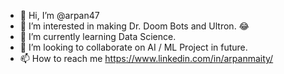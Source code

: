 - 👋 Hi, I’m @arpan47
- 👀 I’m interested in making Dr. Doom Bots and Ultron. 😂
- 🌱 I’m currently learning Data Science.
- 💞️ I’m looking to collaborate on AI / ML Project in future.
- 📫 How to reach me https://www.linkedin.com/in/arpanmaity/

<!---
arpan47/arpan47 is a ✨ special ✨ repository because its `README.md` (this file) appears on your GitHub profile.
You can click the Preview link to take a look at your changes.
--->
